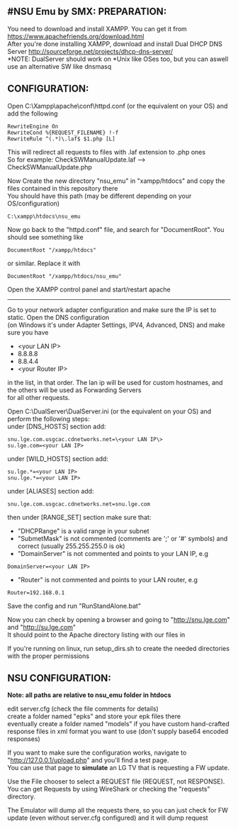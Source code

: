 #NSU Emu by SMX:
PREPARATION:
------------------
You need to download and install XAMPP. You can get it from https://www.apachefriends.org/download.html   
After you're done installing XAMPP, download and install Dual DHCP DNS Server http://sourceforge.net/projects/dhcp-dns-server/   
*NOTE: DualServer should work on *Unix like OSes too, but you can aswell use an alternative SW like dnsmasq   

CONFIGURATION:
-------------------
Open C:\Xampp\apache\conf\httpd.conf (or the equivalent on your OS) and add the following

```
RewriteEngine On
RewriteCond %{REQUEST_FILENAME} !-f
RewriteRule ^(.*)\.laf$ $1.php [L]
```

This will redirect all requests to files with .laf extension to .php ones   
So for example: CheckSWManualUpdate.laf --> CheckSWManualUpdate.php   

Now Create the new directory "nsu_emu" in "xampp/htdocs" and copy the files contained in this repository there  
You should have this path (may be different depending on your OS/configuration)  
```
C:\xampp\htdocs\nsu_emu
```

Now go back to the "httpd.conf" file, and search for "DocumentRoot". You should see something like  
```
DocumentRoot "/xampp/htdocs"
```  
or similar. Replace it with  
```
DocumentRoot "/xampp/htdocs/nsu_emu"
```

Open the XAMPP control panel and start/restart apache

-------------------

Go to your network adapter configuration and make sure the IP is set to static. Open the DNS configuration   
(on Windows it's under Adapter Settings, IPV4, Advanced, DNS) and make sure you have  

* \<your LAN IP\>
* 8.8.8.8
* 8.8.4.4
* \<your Router IP\>

in the list, in that order. The lan ip will be used for custom hostnames, and the others will be used as Forwarding Servers   
for all other requests.

Open C:\DualServer\DualServer.ini (or the equivalent on your OS) and perform the following steps:   
under [DNS_HOSTS] section add:
```
snu.lge.com.usgcac.cdnetworks.net=\<your LAN IP\>
su.lge.com=<your LAN IP>
```

under [﻿WILD_HOSTS] section add:
```
su.lge.*=<your LAN IP>
snu.lge.*=<your LAN IP>
```

under [ALIASES] section add:
```
snu.lge.com.usgcac.cdnetworks.net=snu.lge.com
```

then under [RANGE_SET] section make sure that:   
* "DHCPRange" is a valid range in your subnet
* "SubmetMask" is not commented (comments are ';' or '#' symbols) and correct (usually 255.255.255.0 is ok)
* "DomainServer" is not commented and points to your LAN IP, e.g
```
DomainServer=<your LAN IP>
```
* "Router" is not commented and points to your LAN router, e.g
```
Router=192.168.0.1
```

Save the config and run "RunStandAlone.bat"  

Now you can check by opening a browser and going to "http://snu.lge.com" and "http://su.lge.com"  
It should point to the Apache directory listing with our files in

If you're running on linux, run setup_dirs.sh to create the needed directories with the proper permissions  

NSU CONFIGURATION:
-------------------
**Note: all paths are relative to nsu_emu folder in htdocs**  

edit server.cfg (check the file comments for details)  
create a folder named "epks" and store your epk files there  
eventually create a folder named "models" if you have custom hand-crafted response files in xml format you want to use (don't supply base64 encoded responses)  

If you want to make sure the configuration works, navigate to "http://127.0.0.1/upload.php" and you'll find a test page.  
You can use that page to **simulate** an LG TV that is requesting a FW update.  

Use the File chooser to select a REQUEST file (REQUEST, not RESPONSE). You can get Requests by using WireShark or checking the "requests" directory.  

The Emulator will dump all the requests there, so you can just check for FW update (even without server.cfg configured) and it will dump request  
